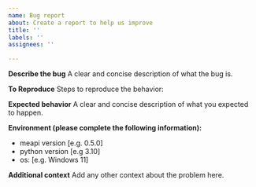 ```yaml
---
name: Bug report
about: Create a report to help us improve
title: ''
labels: ''
assignees: ''

---
```


**Describe the bug**
A clear and concise description of what the bug is.

**To Reproduce**
Steps to reproduce the behavior:

**Expected behavior**
A clear and concise description of what you expected to happen.

**Environment (please complete the following information):**
 - meapi version [e.g. 0.5.0]
 - python version [e.g 3.10]
 - os: [e.g. Windows 11]

**Additional context**
Add any other context about the problem here.

